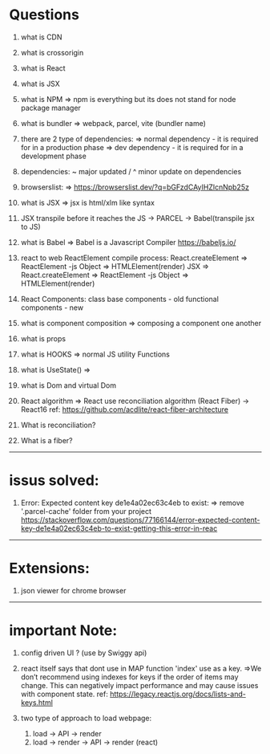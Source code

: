 # Questions

1. what is CDN
2. what is crossorigin
3. what is React
4. what is JSX
5. what is NPM
   => npm is everything but its does not stand for node package manager
6. what is bundler
   => webpack, parcel, vite (bundler name)

7. there are 2 type of dependencies:
   => normal dependency - it is required for in a production phase
   => dev dependency - it is required for in a development phase

8. dependencies: ~ major updated / ^ minor update on dependencies

9. browserslist:
   => https://browserslist.dev/?q=bGFzdCAyIHZlcnNpb25z

10. what is JSX
    => jsx is html/xlm like syntax

11. JSX transpile before it reaches the JS -> PARCEL -> Babel(transpile jsx to JS)

12. what is Babel
    => Babel is a Javascript Compiler
    https://babeljs.io/

13. react to web ReactElement compile process:
    React.createElement => ReactElement -js Object => HTMLElement(render)
    JSX => React.createElement => ReactElement -js Object => HTMLElement(render)

14. React Components:
    class base components - old
    functional components - new

15. what is component composition
    => composing a component one another

16. what is props

17. what is HOOKS
    => normal JS utility Functions

18. what is UseState()
    =>

19. what is Dom and virtual Dom

20. React algorithm
    => React use reconciliation algorithm (React Fiber) -> React16
    ref: https://github.com/acdlite/react-fiber-architecture

21. What is reconciliation?
22. What is a fiber?

---

# issus solved:

1. Error: Expected content key de1e4a02ec63c4eb to exist:
   => remove '.parcel-cache' folder from your project
   https://stackoverflow.com/questions/77166144/error-expected-content-key-de1e4a02ec63c4eb-to-exist-getting-this-error-in-reac

---

# Extensions:

1. json viewer for chrome browser

---

# important Note:

1. config driven UI ? (use by Swiggy api)

2. react itself says that dont use in MAP function 'index' use as a key.
   =>We don’t recommend using indexes for keys if the order of items may change. This can negatively impact performance and may cause issues with component state.
   ref: https://legacy.reactjs.org/docs/lists-and-keys.html

3. two type of approach to load webpage:
   1. load -> API -> render
   2. load -> render -> API -> render (react)
